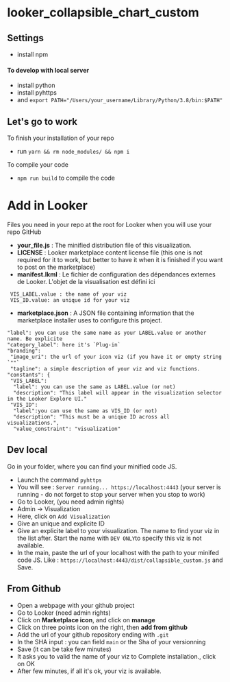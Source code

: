 # looker_collapsible_chart_custom

## Settings
- install npm

#### To develop with local server
- install python
- install pyhttps
- and `export PATH="/Users/your_username/Library/Python/3.8/bin:$PATH"`

## Let's go to work
To finish your installation of your repo
- run `yarn && rm node_modules/ && npm i`

To compile your code
- `npm run build` to compile the code


# Add in Looker

Files you need in your repo at the root for Looker when you will use your repo GitHub
- **your_file.js** : The minified distribution file of this visualization.
- **LICENSE** : Looker marketplace content license file (this one is not required for it to work, but better to have it when it is finished if you want to post on the marketplace)
- **manifest.lkml** : Le fichier de configuration des dépendances externes de Looker. L'objet de la visualisation est défini ici
```
 VIS_LABEL.value : the name of your viz
 VIS_ID.value: an unique id for your viz
```
- **marketplace.json** :  A JSON file containing information that the marketplace installer uses to configure this project.
```
"label": you can use the same name as your LABEL.value or another name. Be explicite
"category_label": here it's `Plug-in`
"branding":
 "image_uri": the url of your icon viz (if you have it or empty string `""`
 "tagline": a simple description of your viz and viz functions.
"constants": {
 "VIS_LABEL":
  "label": you can use the same as LABEL.value (or not)
  "description": "This label will appear in the visualization selector in the Looker Explore UI."
 "VIS_ID":
  "label":you can use the same as VIS_ID (or not)
  "description": "This must be a unique ID across all visualizations.",
  "value_constraint": "visualization"
```

## Dev local

Go in your folder, where you can find your minified code JS.
- Launch the command `pyhttps`
- You will see : `Server running... https://localhost:4443` (your server is running - do not forget to stop your server when you stop to work)
- Go to Looker, (you need admin rights)
- Admin -> Visualization
- Here, click on `Add Visualization`
- Give an unique and explicite ID
- Give an explicite label to your visualization. The name to find your viz in the list after. Start the name with `DEV ONLY`to specify this viz is not available.
- In the main, paste the url of your localhost with the path to your minifed code JS. Like : `https://localhost:4443/dist/collapsible_custom.js` and Save.


## From Github

- Open a webpage with your github project
- Go to Looker (need admin rights)
- Click on **Marketplace icon**, and click on **manage**
- Click on three points icon on the right, then **add from github**
- Add the url of your github repository ending with `.git`
- In the SHA input : you can field `main` or the Sha of your versionning
- Save (it can be take few minutes)
- It asks you to valid the name of your viz to Complete installation., click on OK
- After few minutes, if all it's ok, your viz is available.

